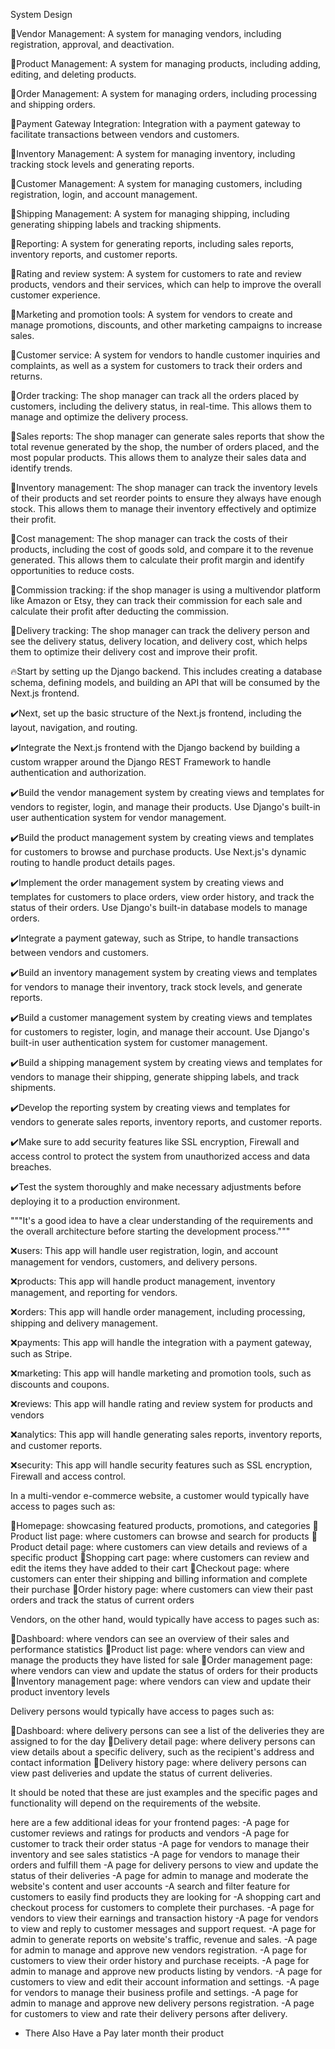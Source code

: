 <!-- plan for multivendor quick commerce -->

System Design

🚀Vendor Management: A system for managing vendors, including registration, approval, and deactivation.

🚀Product Management: A system for managing products, including adding, editing, and deleting products.

🚀Order Management: A system for managing orders, including processing and shipping orders.

🚀Payment Gateway Integration: Integration with a payment gateway to facilitate transactions between vendors and customers.

🚀Inventory Management: A system for managing inventory, including tracking stock levels and generating reports.

🚀Customer Management: A system for managing customers, including registration, login, and account management.

🚀Shipping Management: A system for managing shipping, including generating shipping labels and tracking shipments.

🚀Reporting: A system for generating reports, including sales reports, inventory reports, and customer reports.

🚀Rating and review system: A system for customers to rate and review products, vendors and their services, which can help to improve the overall customer experience.

🚀Marketing and promotion tools: A system for vendors to create and manage promotions, discounts, and other marketing campaigns to increase sales.

🚀Customer service: A system for vendors to handle customer inquiries and complaints, as well as a system for customers to track their orders and returns.

<!-- For Delivery Person -->

🚀Order tracking: The shop manager can track all the orders placed by customers, including the delivery status, in real-time. This allows them to manage and optimize the delivery process.

🚀Sales reports: The shop manager can generate sales reports that show the total revenue generated by the shop, the number of orders placed, and the most popular products. This allows them to analyze their sales data and identify trends.

🚀Inventory management: The shop manager can track the inventory levels of their products and set reorder points to ensure they always have enough stock. This allows them to manage their inventory effectively and optimize their profit.

🚀Cost management: The shop manager can track the costs of their products, including the cost of goods sold, and compare it to the revenue generated. This allows them to calculate their profit margin and identify opportunities to reduce costs.

🚀Commission tracking: if the shop manager is using a multivendor platform like Amazon or Etsy, they can track their commission for each sale and calculate their profit after deducting the commission.

🚀Delivery tracking: The shop manager can track the delivery person and see the delivery status, delivery location, and delivery cost, which helps them to optimize their delivery cost and improve their profit.

<!-- Our Main Planning to Built With Django and NextJs -->

🔥Start by setting up the Django backend. This includes creating a database schema, defining models, and building an API that will be consumed by the Next.js frontend.

✔️Next, set up the basic structure of the Next.js frontend, including the layout, navigation, and routing.

✔️Integrate the Next.js frontend with the Django backend by building a custom wrapper around the Django REST Framework to handle authentication and authorization.

✔️Build the vendor management system by creating views and templates for vendors to register, login, and manage their products. Use Django's built-in user authentication system for vendor management.

✔️Build the product management system by creating views and templates for customers to browse and purchase products. Use Next.js's dynamic routing to handle product details pages.

✔️Implement the order management system by creating views and templates for customers to place orders, view order history, and track the status of their orders. Use Django's built-in database models to manage orders.

✔️Integrate a payment gateway, such as Stripe, to handle transactions between vendors and customers.

✔️Build an inventory management system by creating views and templates for vendors to manage their inventory, track stock levels, and generate reports.

✔️Build a customer management system by creating views and templates for customers to register, login, and manage their account. Use Django's built-in user authentication system for customer management.

✔️Build a shipping management system by creating views and templates for vendors to manage their shipping, generate shipping labels, and track shipments.

✔️Develop the reporting system by creating views and templates for vendors to generate sales reports, inventory reports, and customer reports.

✔️Make sure to add security features like SSL encryption, Firewall and access control to protect the system from unauthorized access and data breaches.

✔️Test the system thoroughly and make necessary adjustments before deploying it to a production environment.

"""It's a good idea to have a clear understanding of the requirements and the overall architecture before starting the development process."""

<!-- In Our blinkEye Backend these app should consider -->

❌users: This app will handle user registration, login, and account management for vendors, customers, and delivery persons.

❌products: This app will handle product management, inventory management, and reporting for vendors.

❌orders: This app will handle order management, including processing, shipping and delivery management.

❌payments: This app will handle the integration with a payment gateway, such as Stripe.

❌marketing: This app will handle marketing and promotion tools, such as discounts and coupons.

❌reviews: This app will handle rating and review system for products and vendors

❌analytics: This app will handle generating sales reports, inventory reports, and customer reports.

❌security: This app will handle security features such as SSL encryption, Firewall and access control.

<!-- FrontEnd Idea -->

In a multi-vendor e-commerce website, a customer would typically have access to pages such as:

📕Homepage: showcasing featured products, promotions, and categories
📕Product list page: where customers can browse and search for products
📕Product detail page: where customers can view details and reviews of a specific product
📕Shopping cart page: where customers can review and edit the items they have added to their cart
📕Checkout page: where customers can enter their shipping and billing information and complete their purchase
📕Order history page: where customers can view their past orders and track the status of current orders

Vendors, on the other hand, would typically have access to pages such as:

📕Dashboard: where vendors can see an overview of their sales and performance statistics
📕Product list page: where vendors can view and manage the products they have listed for sale
📕Order management page: where vendors can view and update the status of orders for their products
📕Inventory management page: where vendors can view and update their product inventory levels

Delivery persons would typically have access to pages such as:

📕Dashboard: where delivery persons can see a list of the deliveries they are assigned to for the day
📕Delivery detail page: where delivery persons can view details about a specific delivery, such as the recipient's address and contact information
📕Delivery history page: where delivery persons can view past deliveries and update the status of current deliveries.

It should be noted that these are just examples and the specific pages and functionality will depend on the requirements of the website.

here are a few additional ideas for your frontend pages:
-A page for customer reviews and ratings for products and vendors
-A page for customer to track their order status
-A page for vendors to manage their inventory and see sales statistics
-A page for vendors to manage their orders and fulfill them
-A page for delivery persons to view and update the status of their deliveries
-A page for admin to manage and moderate the website's content and user accounts
-A search and filter feature for customers to easily find products they are looking for
-A shopping cart and checkout process for customers to complete their purchases.
-A page for vendors to view their earnings and transaction history
-A page for vendors to view and reply to customer messages and support request.
-A page for admin to generate reports on website's traffic, revenue and sales.
-A page for admin to manage and approve new vendors registration.
-A page for customers to view their order history and purchase receipts.
-A page for admin to manage and approve new products listing by vendors.
-A page for customers to view and edit their account information and settings.
-A page for vendors to manage their business profile and settings.
-A page for admin to manage and approve new delivery persons registration.
-A page for customers to view and rate their delivery persons after delivery.
- There Also Have a Pay later month their product